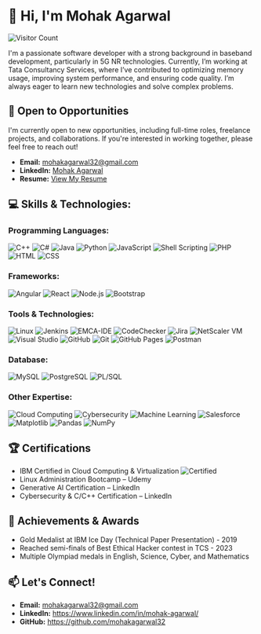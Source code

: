 # 👋 Hi, I'm Mohak Agarwal

![Visitor Count](https://komarev.com/ghpvc/?username=mohakagarwal32)

I'm a passionate software developer with a strong background in baseband development, particularly in 5G NR technologies. Currently, I’m working at Tata Consultancy Services, where I’ve contributed to optimizing memory usage, improving system performance, and ensuring code quality. I’m always eager to learn new technologies and solve complex problems.


## 💼 Open to Opportunities

I'm currently open to new opportunities, including full-time roles, freelance projects, and collaborations. If you're interested in working together, please feel free to reach out!

- **Email:** [mohakagarwal32@gmail.com](mailto:mohakagarwal32@gmail.com)
- **LinkedIn:** [Mohak Agarwal](https://www.linkedin.com/in/mohak-agarwal/)
- **Resume:** [View My Resume](https://drive.google.com/file/d/1cdXKzP87pKiNqtOR4XlCFiHEraM460_a/view?usp=sharing)


## 💻 Skills & Technologies:

### Programming Languages:
![C++](https://img.shields.io/badge/C%2B%2B-00599C?style=flat-square&logo=c%2B%2B&logoColor=white)
![C#](https://img.shields.io/badge/C%23-239120?style=flat-square&logo=c-sharp&logoColor=white)
![Java](https://img.shields.io/badge/Java-ED8B00?style=flat-square&logo=java&logoColor=white)
![Python](https://img.shields.io/badge/Python-3670A0?style=flat-square&logo=python&logoColor=ffdd54)
![JavaScript](https://img.shields.io/badge/JavaScript-F7DF1E?style=flat-square&logo=javascript&logoColor=black)
![Shell Scripting](https://img.shields.io/badge/Shell_Scripting-%23121011.svg?style=flat-square&logo=gnu-bash&logoColor=white)
![PHP](https://img.shields.io/badge/PHP-777BB4?style=flat-square&logo=php&logoColor=white)
![HTML](https://img.shields.io/badge/HTML5-E34F26?style=flat-square&logo=html5&logoColor=white)
![CSS](https://img.shields.io/badge/CSS3-%231572B6.svg?style=flat-square&logo=css3&logoColor=white)

### Frameworks:
![Angular](https://img.shields.io/badge/Angular-DD0031?style=flat-square&logo=angular&logoColor=white)
![React](https://img.shields.io/badge/React-20232A?style=flat-square&logo=react&logoColor=61DAFB)
![Node.js](https://img.shields.io/badge/Node.js-6DA55F?style=flat-square&logo=node.js&logoColor=white)
![Bootstrap](https://img.shields.io/badge/Bootstrap-563D7C?style=flat-square&logo=bootstrap&logoColor=white)

### Tools & Technologies:
![Linux](https://img.shields.io/badge/Linux-FCC624?style=flat-square&logo=linux&logoColor=black)
![Jenkins](https://img.shields.io/badge/Jenkins-D24939?style=flat-square&logo=Jenkins&logoColor=white)
![EMCA-IDE](https://img.shields.io/badge/EMCA--IDE-FF6C37?style=flat-square&logo=mozilla&logoColor=white)
![CodeChecker](https://img.shields.io/badge/CodeChecker-007ACC?style=flat-square&logo=visual-studio-code&logoColor=white)
![Jira](https://img.shields.io/badge/Jira-%230A0FFF.svg?style=flat-square&logo=jira&logoColor=white)
![NetScaler VM](https://img.shields.io/badge/NetScaler-004AAD?style=flat-square&logo=citrix&logoColor=white)
![Visual Studio](https://img.shields.io/badge/Visual_Studio-5C2D91?style=flat-square&logo=visual%20studio&logoColor=white)
![GitHub](https://img.shields.io/badge/GitHub-181717?style=flat-square&logo=github&logoColor=white)
![Git](https://img.shields.io/badge/Git-F05032?style=flat-square&logo=git&logoColor=white)
![GitHub Pages](https://img.shields.io/badge/GitHub_Pages-327FC7?style=flat-square&logo=github&logoColor=white)
![Postman](https://img.shields.io/badge/Postman-FF6C37?style=flat-square&logo=postman&logoColor=white)

### Database:
![MySQL](https://img.shields.io/badge/MySQL-005C84?style=flat-square&logo=mysql&logoColor=white)
![PostgreSQL](https://img.shields.io/badge/PostgreSQL-316192?style=flat-square&logo=postgresql&logoColor=white)
![PL/SQL](https://img.shields.io/badge/PLSQL-CC2927?style=flat-square&logo=oracle&logoColor=white)

### Other Expertise:
![Cloud Computing](https://img.shields.io/badge/Cloud_Computing-FF6F00?style=flat-square&logo=icloud&logoColor=white)
![Cybersecurity](https://img.shields.io/badge/Cybersecurity-2D3436?style=flat-square&logo=hackaday&logoColor=white)
![Machine Learning](https://img.shields.io/badge/Machine_Learning-FF6F00?style=flat-square&logo=tensorflow&logoColor=white)
![Salesforce](https://img.shields.io/badge/Salesforce-00A1E0?style=flat-square&logo=salesforce&logoColor=white)
![Matplotlib](https://img.shields.io/badge/Matplotlib-%23ffffff.svg?style=flat-square&logo=Matplotlib&logoColor=black)
![Pandas](https://img.shields.io/badge/Pandas-2C2D72?style=flat-square&logo=pandas&logoColor=white)
![NumPy](https://img.shields.io/badge/NumPy-013243?style=flat-square&logo=numpy&logoColor=white)


## 🏆 Certifications
- IBM Certified in Cloud Computing & Virtualization ![Certified](https://img.shields.io/badge/Certified-Cloud_Computing-blue)
- Linux Administration Bootcamp – Udemy
- Generative AI Certification – LinkedIn
- Cybersecurity & C/C++ Certification – LinkedIn


## 🏅 Achievements & Awards
- Gold Medalist at IBM Ice Day (Technical Paper Presentation) - 2019
- Reached semi-finals of Best Ethical Hacker contest in TCS - 2023
- Multiple Olympiad medals in English, Science, Cyber, and Mathematics


## 📫 Let's Connect!
- **Email:** mohakagarwal32@gmail.com
- **LinkedIn:** https://www.linkedin.com/in/mohak-agarwal/
- **GitHub:** https://github.com/mohakagarwal32
